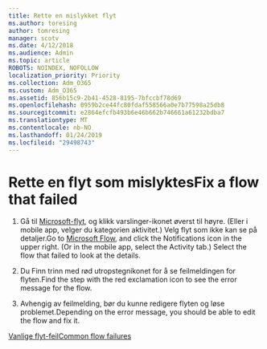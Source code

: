 ```yaml
---
title: Rette en mislykket flyt
ms.author: toresing
author: tomresing
manager: scotv
ms.date: 4/12/2018
ms.audience: Admin
ms.topic: article
ROBOTS: NOINDEX, NOFOLLOW
localization_priority: Priority
ms.collection: Adm_O365
ms.custom: Adm_O365
ms.assetid: 856b15c9-2b41-4528-8195-7bfccbf78d69
ms.openlocfilehash: 0959b2ce44fc80fdaf558566a0e7b77598a25db8
ms.sourcegitcommit: e2864efcfb493b6e46b662b746661a61232bdba7
ms.translationtype: MT
ms.contentlocale: nb-NO
ms.lasthandoff: 01/24/2019
ms.locfileid: "29498743"
---
```

# <a name="fix-a-flow-that-failed"></a><span data-ttu-id="46f4d-102">Rette en flyt som mislyktes</span><span class="sxs-lookup"><span data-stu-id="46f4d-102">Fix a flow that failed</span></span>

1. <span data-ttu-id="46f4d-p101">Gå til [Microsoft-flyt](https://flow.microsoft.com/), og klikk varslinger-ikonet øverst til høyre. (Eller i mobile app, velger du kategorien aktivitet.) Velg flyt som ikke kan se på detaljer.</span><span class="sxs-lookup"><span data-stu-id="46f4d-p101">Go to [Microsoft Flow](https://flow.microsoft.com/), and click the Notifications icon in the upper right. (Or in the mobile app, select the Activity tab.) Select the flow that failed to look at the details.</span></span>
    
2. <span data-ttu-id="46f4d-105">Du Finn trinn med rød utropstegnikonet for å se feilmeldingen for flyten.</span><span class="sxs-lookup"><span data-stu-id="46f4d-105">Find the step with the red exclamation icon to see the error message for the flow.</span></span>
    
3. <span data-ttu-id="46f4d-106">Avhengig av feilmelding, bør du kunne redigere flyten og løse problemet.</span><span class="sxs-lookup"><span data-stu-id="46f4d-106">Depending on the error message, you should be able to edit the flow and fix it.</span></span> 
    
[<span data-ttu-id="46f4d-107">Vanlige flyt-feil</span><span class="sxs-lookup"><span data-stu-id="46f4d-107">Common flow failures</span></span>](https://go.microsoft.com/fwlink/?linkid=872110)
  

